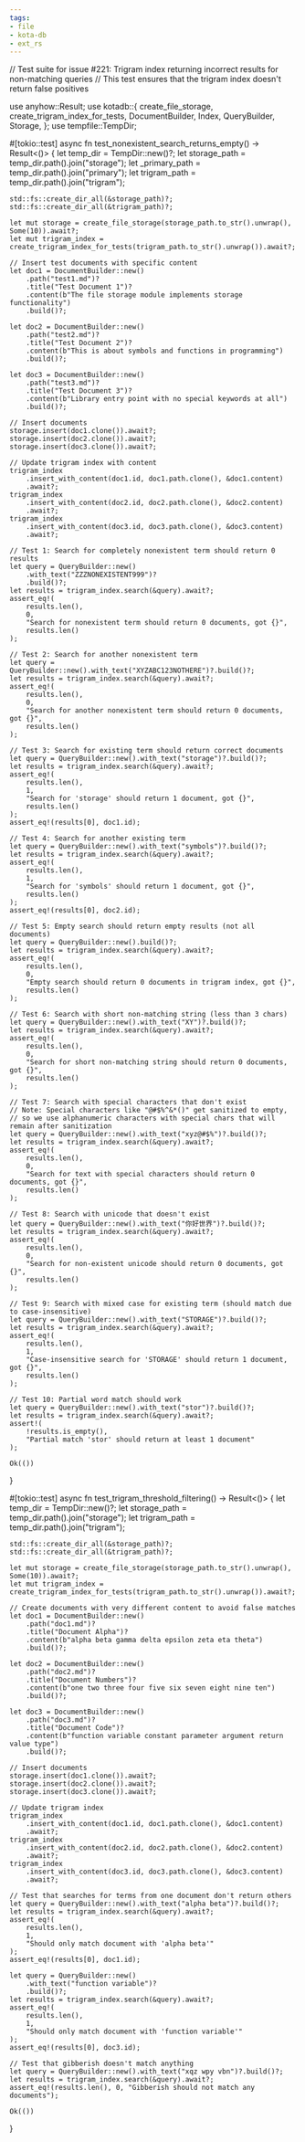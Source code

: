 ```yaml
---
tags:
- file
- kota-db
- ext_rs
---
```

// Test suite for issue #221: Trigram index returning incorrect results for non-matching queries
// This test ensures that the trigram index doesn't return false positives

use anyhow::Result;
use kotadb::{
    create_file_storage, create_trigram_index_for_tests, DocumentBuilder, Index, QueryBuilder,
    Storage,
};
use tempfile::TempDir;

#[tokio::test]
async fn test_nonexistent_search_returns_empty() -> Result<()> {
    let temp_dir = TempDir::new()?;
    let storage_path = temp_dir.path().join("storage");
    let _primary_path = temp_dir.path().join("primary");
    let trigram_path = temp_dir.path().join("trigram");

    std::fs::create_dir_all(&storage_path)?;
    std::fs::create_dir_all(&trigram_path)?;

    let mut storage = create_file_storage(storage_path.to_str().unwrap(), Some(10)).await?;
    let mut trigram_index = create_trigram_index_for_tests(trigram_path.to_str().unwrap()).await?;

    // Insert test documents with specific content
    let doc1 = DocumentBuilder::new()
        .path("test1.md")?
        .title("Test Document 1")?
        .content(b"The file storage module implements storage functionality")
        .build()?;

    let doc2 = DocumentBuilder::new()
        .path("test2.md")?
        .title("Test Document 2")?
        .content(b"This is about symbols and functions in programming")
        .build()?;

    let doc3 = DocumentBuilder::new()
        .path("test3.md")?
        .title("Test Document 3")?
        .content(b"Library entry point with no special keywords at all")
        .build()?;

    // Insert documents
    storage.insert(doc1.clone()).await?;
    storage.insert(doc2.clone()).await?;
    storage.insert(doc3.clone()).await?;

    // Update trigram index with content
    trigram_index
        .insert_with_content(doc1.id, doc1.path.clone(), &doc1.content)
        .await?;
    trigram_index
        .insert_with_content(doc2.id, doc2.path.clone(), &doc2.content)
        .await?;
    trigram_index
        .insert_with_content(doc3.id, doc3.path.clone(), &doc3.content)
        .await?;

    // Test 1: Search for completely nonexistent term should return 0 results
    let query = QueryBuilder::new()
        .with_text("ZZZNONEXISTENT999")?
        .build()?;
    let results = trigram_index.search(&query).await?;
    assert_eq!(
        results.len(),
        0,
        "Search for nonexistent term should return 0 documents, got {}",
        results.len()
    );

    // Test 2: Search for another nonexistent term
    let query = QueryBuilder::new().with_text("XYZABC123NOTHERE")?.build()?;
    let results = trigram_index.search(&query).await?;
    assert_eq!(
        results.len(),
        0,
        "Search for another nonexistent term should return 0 documents, got {}",
        results.len()
    );

    // Test 3: Search for existing term should return correct documents
    let query = QueryBuilder::new().with_text("storage")?.build()?;
    let results = trigram_index.search(&query).await?;
    assert_eq!(
        results.len(),
        1,
        "Search for 'storage' should return 1 document, got {}",
        results.len()
    );
    assert_eq!(results[0], doc1.id);

    // Test 4: Search for another existing term
    let query = QueryBuilder::new().with_text("symbols")?.build()?;
    let results = trigram_index.search(&query).await?;
    assert_eq!(
        results.len(),
        1,
        "Search for 'symbols' should return 1 document, got {}",
        results.len()
    );
    assert_eq!(results[0], doc2.id);

    // Test 5: Empty search should return empty results (not all documents)
    let query = QueryBuilder::new().build()?;
    let results = trigram_index.search(&query).await?;
    assert_eq!(
        results.len(),
        0,
        "Empty search should return 0 documents in trigram index, got {}",
        results.len()
    );

    // Test 6: Search with short non-matching string (less than 3 chars)
    let query = QueryBuilder::new().with_text("XY")?.build()?;
    let results = trigram_index.search(&query).await?;
    assert_eq!(
        results.len(),
        0,
        "Search for short non-matching string should return 0 documents, got {}",
        results.len()
    );

    // Test 7: Search with special characters that don't exist
    // Note: Special characters like "@#$%^&*()" get sanitized to empty,
    // so we use alphanumeric characters with special chars that will remain after sanitization
    let query = QueryBuilder::new().with_text("xyz@#$%")?.build()?;
    let results = trigram_index.search(&query).await?;
    assert_eq!(
        results.len(),
        0,
        "Search for text with special characters should return 0 documents, got {}",
        results.len()
    );

    // Test 8: Search with unicode that doesn't exist
    let query = QueryBuilder::new().with_text("你好世界")?.build()?;
    let results = trigram_index.search(&query).await?;
    assert_eq!(
        results.len(),
        0,
        "Search for non-existent unicode should return 0 documents, got {}",
        results.len()
    );

    // Test 9: Search with mixed case for existing term (should match due to case-insensitive)
    let query = QueryBuilder::new().with_text("STORAGE")?.build()?;
    let results = trigram_index.search(&query).await?;
    assert_eq!(
        results.len(),
        1,
        "Case-insensitive search for 'STORAGE' should return 1 document, got {}",
        results.len()
    );

    // Test 10: Partial word match should work
    let query = QueryBuilder::new().with_text("stor")?.build()?;
    let results = trigram_index.search(&query).await?;
    assert!(
        !results.is_empty(),
        "Partial match 'stor' should return at least 1 document"
    );

    Ok(())
}

#[tokio::test]
async fn test_trigram_threshold_filtering() -> Result<()> {
    let temp_dir = TempDir::new()?;
    let storage_path = temp_dir.path().join("storage");
    let trigram_path = temp_dir.path().join("trigram");

    std::fs::create_dir_all(&storage_path)?;
    std::fs::create_dir_all(&trigram_path)?;

    let mut storage = create_file_storage(storage_path.to_str().unwrap(), Some(10)).await?;
    let mut trigram_index = create_trigram_index_for_tests(trigram_path.to_str().unwrap()).await?;

    // Create documents with very different content to avoid false matches
    let doc1 = DocumentBuilder::new()
        .path("doc1.md")?
        .title("Document Alpha")?
        .content(b"alpha beta gamma delta epsilon zeta eta theta")
        .build()?;

    let doc2 = DocumentBuilder::new()
        .path("doc2.md")?
        .title("Document Numbers")?
        .content(b"one two three four five six seven eight nine ten")
        .build()?;

    let doc3 = DocumentBuilder::new()
        .path("doc3.md")?
        .title("Document Code")?
        .content(b"function variable constant parameter argument return value type")
        .build()?;

    // Insert documents
    storage.insert(doc1.clone()).await?;
    storage.insert(doc2.clone()).await?;
    storage.insert(doc3.clone()).await?;

    // Update trigram index
    trigram_index
        .insert_with_content(doc1.id, doc1.path.clone(), &doc1.content)
        .await?;
    trigram_index
        .insert_with_content(doc2.id, doc2.path.clone(), &doc2.content)
        .await?;
    trigram_index
        .insert_with_content(doc3.id, doc3.path.clone(), &doc3.content)
        .await?;

    // Test that searches for terms from one document don't return others
    let query = QueryBuilder::new().with_text("alpha beta")?.build()?;
    let results = trigram_index.search(&query).await?;
    assert_eq!(
        results.len(),
        1,
        "Should only match document with 'alpha beta'"
    );
    assert_eq!(results[0], doc1.id);

    let query = QueryBuilder::new()
        .with_text("function variable")?
        .build()?;
    let results = trigram_index.search(&query).await?;
    assert_eq!(
        results.len(),
        1,
        "Should only match document with 'function variable'"
    );
    assert_eq!(results[0], doc3.id);

    // Test that gibberish doesn't match anything
    let query = QueryBuilder::new().with_text("xqz wpy vbn")?.build()?;
    let results = trigram_index.search(&query).await?;
    assert_eq!(results.len(), 0, "Gibberish should not match any documents");

    Ok(())
}
